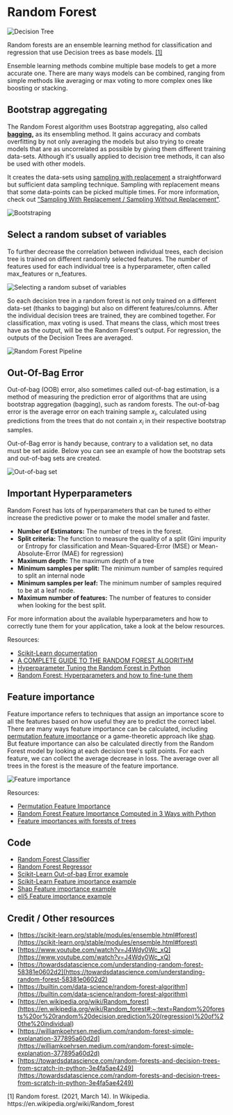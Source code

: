 # Random Forest

![Decision Tree](doc/decision_tree.png)

Random forests are an ensemble learning method for classification and regression that use Decision trees as base models. <a href="#reference1">[1]</a>

Ensemble learning methods combine multiple base models to get a more accurate one. There are many ways models can be combined, ranging from simple methods like averaging or max voting to more complex ones like boosting or stacking.

## Bootstrap aggregating

The Random Forest algorithm uses Bootstrap aggregating, also called **[bagging](https://en.wikipedia.org/wiki/Bootstrap_aggregating),** as its ensembling method. It gains accuracy and combats overfitting by not only averaging the models but also trying to create models that are as uncorrelated as possible by giving them different training data-sets. Although it's usually applied to decision tree methods, it can also be used with other models.

It creates the data-sets using [sampling with replacement](https://www.quora.com/Why-does-random-forest-use-sampling-with-replacement-instead-of-without-replacement) a straightforward but sufficient data sampling technique. Sampling with replacement means that some data-points can be picked multiple times. For more information, check out ["Sampling With Replacement / Sampling Without Replacement"](https://www.statisticshowto.com/sampling-with-replacement-without/).

![Bootstraping](doc/bootstrapping_vertical.png)

## Select a random subset of variables

To further decrease the correlation between individual trees, each decision tree is trained on different randomly selected features. The number of features used for each individual tree is a hyperparameter, often called max_features or n_features.

![Selecting a random subset of variables](doc/selecting_a_random_subset_of_variables_vertical.png)

So each decision tree in a random forest is not only trained on a different data-set (thanks to bagging) but also on different features/columns. After the individual decision trees are trained, they are combined together. For classification, max voting is used. That means the class, which most trees have as the output, will be the Random Forest's output. For regression, the outputs of the Decision Trees are averaged.

![Random Forest Pipeline](doc/random_forest_pipeline_horizontal_vertical.png)

## Out-Of-Bag Error

Out-of-bag (OOB) error, also sometimes called out-of-bag estimation, is a method of measuring the prediction error of algorithms that are using bootstrap aggregation (bagging), such as random forests. The out-of-bag error is the average error on each training sample $x_i$, calculated using predictions from the trees that do not contain $x_i$ in their respective bootstrap samples.

Out-of-Bag error is handy because, contrary to a validation set, no data must be set aside. Below you can see an example of how the bootstrap sets and out-of-bag sets are created.

![Out-of-bag set](doc/out_of_bag_set.png)

## Important Hyperparameters

Random Forest has lots of hyperparameters that can be tuned to either increase the predictive power or to make the model smaller and faster.

- **Number of Estimators:** The number of trees in the forest.
- **Split criteria:** The function to measure the quality of a split (Gini impurity or Entropy for classification and Mean-Squared-Error (MSE) or Mean-Absolute-Error (MAE) for regression)
- **Maximum depth:** The maximum depth of a tree
- **Minimum samples per split:** The minimum number of samples required to split an internal node
- **Minimum samples per leaf:** The minimum number of samples required to be at a leaf node.
- **Maximum number of features:** The number of features to consider when looking for the best split.

For more information about the available hyperparameters and how to correctly tune them for your application, take a look at the below resources.

Resources:

- [Scikit-Learn documentation](https://scikit-learn.org/stable/modules/generated/sklearn.ensemble.RandomForestClassifier.html)
- [A COMPLETE GUIDE TO THE RANDOM FOREST ALGORITHM](https://builtin.com/data-science/random-forest-algorithm#hyperparameters)
- [Hyperparameter Tuning the Random Forest in Python](https://towardsdatascience.com/hyperparameter-tuning-the-random-forest-in-python-using-scikit-learn-28d2aa77dd74)
- [Random Forest: Hyperparameters and how to fine-tune them](https://towardsdatascience.com/random-forest-hyperparameters-and-how-to-fine-tune-them-17aee785ee0d)

## Feature importance

Feature importance refers to techniques that assign an importance score to all the features based on how useful they are to predict the correct label. There are many ways feature importance can be calculated, including [permutation feature importance](https://christophm.github.io/interpretable-ml-book/feature-importance.html) or a game-theoretic approach like [shap](https://github.com/slundberg/shap). But feature importance can also be calculated directly from the Random Forest model by looking at each decision tree's split points. For each feature, we can collect the average decrease in loss. The average over all trees in the forest is the measure of the feature importance.

![Feature importance](doc/feature_importance.png)

Resources:

- [Permutation Feature Importance](https://christophm.github.io/interpretable-ml-book/feature-importance.html)
- [Random Forest Feature Importance Computed in 3 Ways with Python](https://mljar.com/blog/feature-importance-in-random-forest/)
- [Feature importances with forests of trees](https://scikit-learn.org/stable/auto_examples/ensemble/plot_forest_importances.html)

## Code

- [Random Forest Classifier](code/random_forest_classifier.py)
- [Random Forest Regressor](code/random_forest_regressor.py)
- [Scikit-Learn Out-of-bag Error example](code/scikit-learn/out_of_bag_error_example.py)
- [Scikit-Learn Feature importance example](code/scikit-learn/feature_importance_example.py)
- [Shap Feature importance example](code/shap_feature_importance_example.py)
- [eli5 Feature importance example](code/eli5_feature_importance_example.py)

## Credit / Other resources

- [https://scikit-learn.org/stable/modules/ensemble.html#forest](https://scikit-learn.org/stable/modules/ensemble.html#forest)
- [https://www.youtube.com/watch?v=J4Wdy0Wc_xQ](https://www.youtube.com/watch?v=J4Wdy0Wc_xQ)
- [https://towardsdatascience.com/understanding-random-forest-58381e0602d2](https://towardsdatascience.com/understanding-random-forest-58381e0602d2)
- [https://builtin.com/data-science/random-forest-algorithm](https://builtin.com/data-science/random-forest-algorithm)
- [https://en.wikipedia.org/wiki/Random_forest](<https://en.wikipedia.org/wiki/Random_forest#:~:text=Random%20forests%20or%20random%20decision,prediction%20(regression)%20of%20the%20individual>)
- [https://williamkoehrsen.medium.com/random-forest-simple-explanation-377895a60d2d](https://williamkoehrsen.medium.com/random-forest-simple-explanation-377895a60d2d)
- [https://towardsdatascience.com/random-forests-and-decision-trees-from-scratch-in-python-3e4fa5ae4249](https://towardsdatascience.com/random-forests-and-decision-trees-from-scratch-in-python-3e4fa5ae4249)

<p id="reference1">[1] Random forest. (2021, March 14). In Wikipedia. https://en.wikipedia.org/wiki/Random_forest</p>
